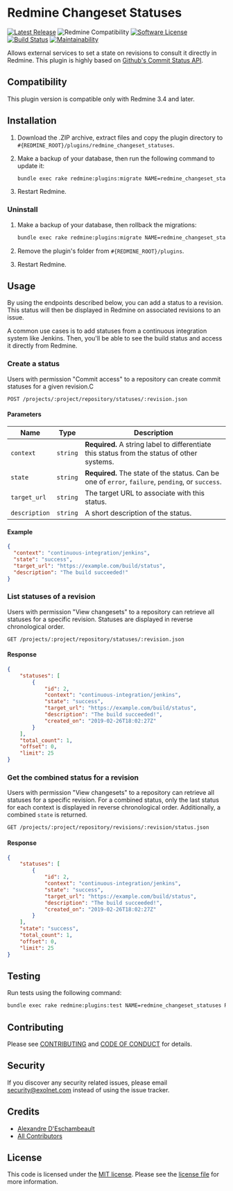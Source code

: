 # Redmine Changeset Statuses

[![Latest Release](https://img.shields.io/github/release/eXolnet/redmine_changeset_statuses.svg?style=flat-square)](https://github.com/eXolnet/redmine_changeset_statuses/releases)
![Redmine Compatibility](https://img.shields.io/static/v1?label=redmine&message=3.4.x-4.0.x&color=blue&style=flat-square)
[![Software License](https://img.shields.io/badge/license-MIT-8469ad.svg?style=flat-square)](LICENSE)
[![Build Status](https://img.shields.io/travis/eXolnet/redmine_changeset_statuses/master.svg?style=flat-square)](https://travis-ci.org/eXolnet/redmine_changeset_statuses)
[![Maintainability](https://api.codeclimate.com/v1/badges/51ebd36bafadfa0a4946/maintainability)](https://codeclimate.com/github/eXolnet/redmine_changeset_statuses/maintainability)

Allows external services to set a state on revisions to consult it directly in Redmine. This plugin is highly based on [Github's Commit Status API](https://developer.github.com/v3/repos/statuses/).

## Compatibility

This plugin version is compatible only with Redmine 3.4 and later.

## Installation

1. Download the .ZIP archive, extract files and copy the plugin directory to `#{REDMINE_ROOT}/plugins/redmine_changeset_statuses`.

2. Make a backup of your database, then run the following command to update it:

    ```bash
    bundle exec rake redmine:plugins:migrate NAME=redmine_changeset_statuses RAILS_ENV=production
    ```

3. Restart Redmine.

### Uninstall

1. Make a backup of your database, then rollback the migrations:

    ```bash
    bundle exec rake redmine:plugins:migrate NAME=redmine_changeset_statuses VERSION=0 RAILS_ENV=production
    ```

2. Remove the plugin's folder from `#{REDMINE_ROOT}/plugins`.

3. Restart Redmine.

## Usage

By using the endpoints described below, you can add a status to a revision. This status will then be displayed in Redmine on associated revisions to an issue.

A common use cases is to add statuses from a continuous integration system like Jenkins. Then, you'll be able to see the build status and access it directly from Redmine.

### Create a status

Users with permission "Commit access" to a repository can create commit statuses for a given revision.C

```
POST /projects/:project/repository/statuses/:revision.json
```

#### Parameters

|      Name     |   Type   |    Description   |
|---------------|----------|------------------|
| `context`     | `string` | **Required.** A string label to differentiate this status from the status of other systems. |
| `state`       | `string` | **Required.** The state of the status. Can be one of `error`, `failure`, `pending`, or `success`. |
| `target_url`  | `string` | The target URL to associate with this status. |
| `description` | `string` | A short description of the status. |

#### Example

```json
{
  "context": "continuous-integration/jenkins",
  "state": "success",
  "target_url": "https://example.com/build/status",
  "description": "The build succeeded!"
}
```

### List statuses of a revision

Users with permission "View changesets" to a repository can retrieve all statuses for a specific revision. Statuses are displayed in reverse chronological order.

```
GET /projects/:project/repository/statuses/:revision.json
```

#### Response

```json
{
    "statuses": [
        {
            "id": 2,
            "context": "continuous-integration/jenkins",
            "state": "success",
            "target_url": "https://example.com/build/status",
            "description": "The build succeeded!",
            "created_on": "2019-02-26T18:02:27Z"
        }
    ],
    "total_count": 1,
    "offset": 0,
    "limit": 25
}
```

### Get the combined status for a revision

Users with permission "View changesets" to a repository can retrieve all statuses for a specific revision. For a combined status, only the last status for each context is displayed in reverse chronological order. Additionally, a combined `state` is returned.

```
GET /projects/:project/repository/revisions/:revision/status.json
```

#### Response

```json
{
    "statuses": [
        {
            "id": 2,
            "context": "continuous-integration/jenkins",
            "state": "success",
            "target_url": "https://example.com/build/status",
            "description": "The build succeeded!",
            "created_on": "2019-02-26T18:02:27Z"
        }
    ],
    "state": "success",
    "total_count": 1,
    "offset": 0,
    "limit": 25
}
```

## Testing

Run tests using the following command:

```bash
bundle exec rake redmine:plugins:test NAME=redmine_changeset_statuses RAILS_ENV=development
```

## Contributing

Please see [CONTRIBUTING](CONTRIBUTING.md) and [CODE OF CONDUCT](CODE_OF_CONDUCT.md) for details.

## Security

If you discover any security related issues, please email security@exolnet.com instead of using the issue tracker.

## Credits

- [Alexandre D'Eschambeault](https://github.com/xel1045)
- [All Contributors](../../contributors)

## License

This code is licensed under the [MIT license](http://choosealicense.com/licenses/mit/).
Please see the [license file](LICENSE) for more information.
